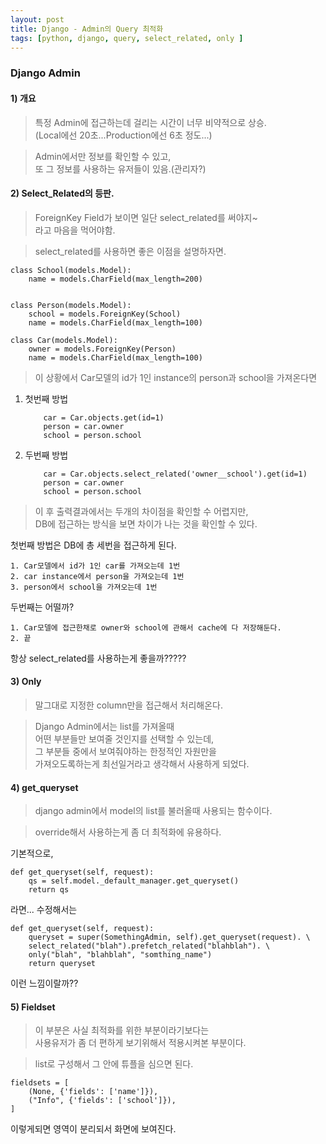 ```yaml
---
layout: post
title: Django - Admin의 Query 최적화
tags: [python, django, query, select_related, only ]
---
```


### Django Admin

#### 1) 개요
> 특정 Admin에 접근하는데 걸리는 시간이 너무 비약적으로 상승.  
(Local에선 20초...Production에선 6초 정도...)

> Admin에서만 정보를 확인할 수 있고,  
또 그 정보를 사용하는 유저들이 있음.(관리자?)

#### 2) Select_Related의 등판.

> ForeignKey Field가 보이면 일단 select_related를 써야지~  
라고 마음을 먹어야함.

> select_related를 사용하면 좋은 이점을 설명하자면.

```
class School(models.Model):
    name = models.CharField(max_length=200)
    

class Person(models.Model):
    school = models.ForeignKey(School)
    name = models.CharField(max_length=100)
    
class Car(models.Model):
    owner = models.ForeignKey(Person)
    name = models.CharField(max_length=100) 
```

> 이 상황에서 Car모델의 id가 1인 instance의 person과 school을 가져온다면
1. 첫번째 방법 
    ```
        car = Car.objects.get(id=1)
        person = car.owner
        school = person.school
    ```

2. 두번째 방법 
    ```
        car = Car.objects.select_related('owner__school').get(id=1)
        person = car.owner
        school = person.school
    ```
> 이 후 출력결과에서는 두개의 차이점을 확인할 수 어렵지만,  
DB에 접근하는 방식을 보면 차이가 나는 것을 확인할 수 있다.

첫번째 방법은 DB에 총 세번을 접근하게 된다.

    1. Car모델에서 id가 1인 car를 가져오는데 1번
    2. car instance에서 person을 가져오는데 1번
    3. person에서 school을 가져오는데 1번
    
두번째는 어떨까?
  
    1. Car모델에 접근한채로 owner와 school에 관해서 cache에 다 저장해둔다.  
    2. 끝
    
항상 select_related를 사용하는게 좋을까?????
#### 3) Only

> 말그대로 지정한 column만을 접근해서 처리해온다.  

> Django Admin에서는 list를 가져올때  
 어떤 부분들만 보여줄 것인지를 선택할 수 있는데,  
 그 부분들 중에서 보여줘야하는 한정적인 자원만을  
 가져오도록하는게 최선일거라고 생각해서 사용하게 되었다.
 
 
#### 4) get_queryset

> django admin에서 model의 list를 불러올때 사용되는 함수이다.

> override해서 사용하는게 좀 더 최적화에 유용하다.


기본적으로,
```
def get_queryset(self, request):
    qs = self.model._default_manager.get_queryset()
    return qs
```
라면... 수정해서는
```
def get_queryset(self, request):
    queryset = super(SomethingAdmin, self).get_queryset(request). \
    select_related("blah").prefetch_related("blahblah"). \
    only("blah", "blahblah", "somthing_name")
    return queryset
```
이런 느낌이랄까??
 
#### 5) Fieldset
> 이 부분은 사실 최적화를 위한 부분이라기보다는  
사용유저가 좀 더 편하게 보기위해서 적용시켜본 부분이다.


> list로 구성해서 그 안에 튜플을 심으면 된다.

```
fieldsets = [
    (None, {'fields': ['name']}),
    ("Info", {'fields': ['school']}), 
]
```

이렇게되면 영역이 분리되서 화면에 보여진다.

    



